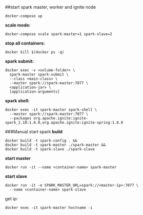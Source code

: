 
##start spark master, worker and ignite node

```
docker-compose up
```
**scale mode:**
```
docker-compose scale spark-master=1 spark-slave=2
```
**stop all containers:**
```
docker kill $(docker ps -q)
```
**spark submit:**
```
docker exec -v <volume-folder> \
  spark-master spark-submit \
  --class <main-class> \
  --master spark://spark-master:7077 \
  <application-jar> \
  [application-arguments]
```

**spark shell:**
```
docker exec -it spark-master spark-shell \
  --master spark://spark-master:7077 \
  --packages org.apache.ignite:ignite-spark_2.10:1.8.0,org.apache.ignite:ignite-spring:1.8.0
```
###Manual start spark
**build**
```
docker build -t spark-config . &&
docker build -t spark-master ./spark-master &&
docker build -t spark-slave ./spark-slave
```
**start master**
```
docker run -it --name <container-name> spark-master
```
**start slave**
```
docker run -it -e SPARK_MASTER_URL=spark://<master-ip>:7077 \
  --name <container-name> spark-slave
```
get ip:
```
docker exec -it spark-master hostname -i
```


